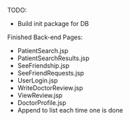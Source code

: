 TODO:
  - Build init package for DB

Finished Back-end Pages:
  - PatientSearch.jsp
  - PatientSearchResults.jsp
  - SeeFriendship.jsp
  - SeeFriendRequests.jsp
  - UserLogin.jsp
  - WriteDoctorReview.jsp
  - ViewReview.jsp
  - DoctorProfile.jsp
  - Append to list each time one is done

